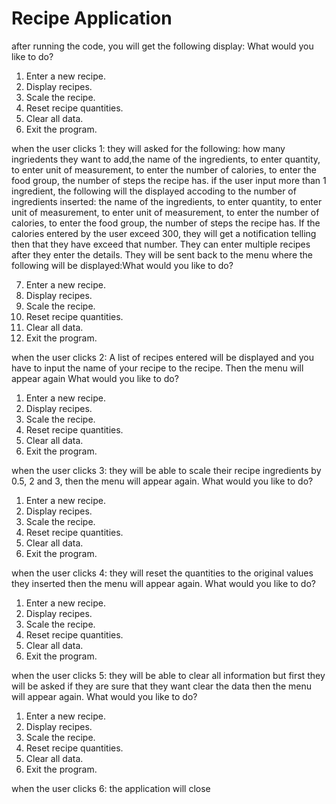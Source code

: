 # Recipe Application
after running the code, you will get the following display: What would you like to do?
1.	Enter a new recipe.
2.	Display recipes.
3.	Scale the recipe.
4.	Reset recipe quantities.
5.	Clear all data.
6.	Exit the program.

when the user clicks 1:
they will asked for the following: how many ingriedents they want to add,the name of the ingredients, to enter quantity, to enter unit of measurement, to enter the number of calories, to enter the food group, the number of steps the recipe has. if the user input more than 1 ingredient, the following will the displayed accoding to the number of ingredients inserted: the name of the ingredients, to enter quantity, to enter unit of measurement, to enter unit of measurement, to enter the number of calories, to enter the food group, the number of steps the recipe has. If the calories entered by the user exceed 300, they will get a notification telling then that they have exceed that number. They can enter multiple recipes after they enter the details. They will be sent back to the menu where the following will be displayed:What would you like to do?

7.	Enter a new recipe.
2.	Display recipes.
3.	Scale the recipe.
4.	Reset recipe quantities.
5.	Clear all data.
6.	Exit the program.

when the user clicks 2:
A list of recipes entered will be displayed and you have to input the name of your recipe to the recipe. Then the menu will appear again What would you like to do?
1.	Enter a new recipe.
2.	Display recipes.
3.	Scale the recipe.
4.	Reset recipe quantities.
5.	Clear all data.
6.	Exit the program.

when the user clicks 3:
they will be able to scale their recipe ingredients by 0.5, 2 and 3, then the menu will appear again. What would you like to do?
1.	Enter a new recipe.
2.	Display recipes.
3.	Scale the recipe.
4.	Reset recipe quantities.
5.	Clear all data.
6.	Exit the program.

when the user clicks 4:
they will reset the quantities to the original values they inserted then the menu will appear again. What would you like to do?
1.	Enter a new recipe.
2.	Display recipes.
3.	Scale the recipe.
4.	Reset recipe quantities.
5.	Clear all data.
6.	Exit the program.

when the user clicks 5:
they will be able to clear all information but first they will be asked if they are sure that they want clear the data then the menu will appear again. What would you like to do?
1.	Enter a new recipe.
2.	Display recipes.
3.	Scale the recipe.
4.	Reset recipe quantities.
5.	Clear all data.
6.	Exit the program.

when the user clicks 6: the application will close
